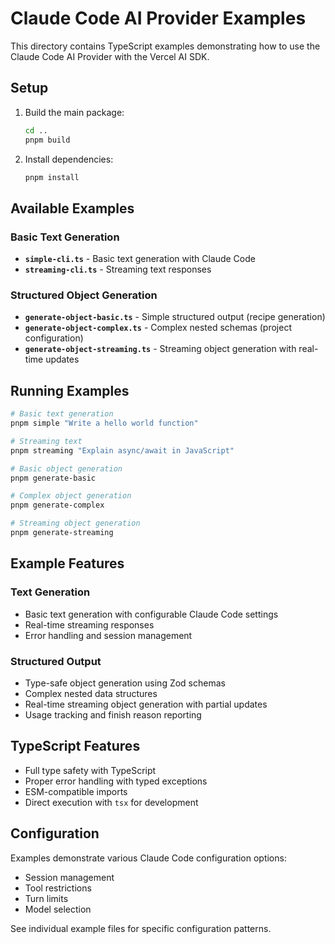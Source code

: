 # Claude Code AI Provider Examples

This directory contains TypeScript examples demonstrating how to use the Claude Code AI Provider with the Vercel AI SDK.

## Setup

1. Build the main package:

   ```bash
   cd ..
   pnpm build
   ```

2. Install dependencies:
   ```bash
   pnpm install
   ```

## Available Examples

### Basic Text Generation

- **`simple-cli.ts`** - Basic text generation with Claude Code
- **`streaming-cli.ts`** - Streaming text responses

### Structured Object Generation

- **`generate-object-basic.ts`** - Simple structured output (recipe generation)
- **`generate-object-complex.ts`** - Complex nested schemas (project configuration)
- **`generate-object-streaming.ts`** - Streaming object generation with real-time updates

## Running Examples

```bash
# Basic text generation
pnpm simple "Write a hello world function"

# Streaming text
pnpm streaming "Explain async/await in JavaScript"

# Basic object generation
pnpm generate-basic

# Complex object generation
pnpm generate-complex

# Streaming object generation
pnpm generate-streaming
```

## Example Features

### Text Generation

- Basic text generation with configurable Claude Code settings
- Real-time streaming responses
- Error handling and session management

### Structured Output

- Type-safe object generation using Zod schemas
- Complex nested data structures
- Real-time streaming object generation with partial updates
- Usage tracking and finish reason reporting

## TypeScript Features

- Full type safety with TypeScript
- Proper error handling with typed exceptions
- ESM-compatible imports
- Direct execution with `tsx` for development

## Configuration

Examples demonstrate various Claude Code configuration options:

- Session management
- Tool restrictions
- Turn limits
- Model selection

See individual example files for specific configuration patterns.
